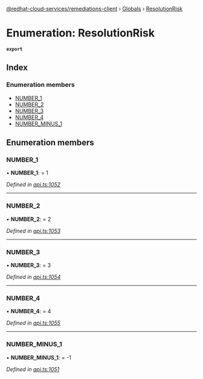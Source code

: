 [@redhat-cloud-services/remediations-client](../README.md) › [Globals](../globals.md) › [ResolutionRisk](resolutionrisk.md)

# Enumeration: ResolutionRisk

**`export`** 

## Index

### Enumeration members

* [NUMBER_1](resolutionrisk.md#number_1)
* [NUMBER_2](resolutionrisk.md#number_2)
* [NUMBER_3](resolutionrisk.md#number_3)
* [NUMBER_4](resolutionrisk.md#number_4)
* [NUMBER_MINUS_1](resolutionrisk.md#number_minus_1)

## Enumeration members

###  NUMBER_1

• **NUMBER_1**: = 1

*Defined in [api.ts:1052](https://github.com/RedHatInsights/javascript-clients/blob/master/packages/remediations/api.ts#L1052)*

___

###  NUMBER_2

• **NUMBER_2**: = 2

*Defined in [api.ts:1053](https://github.com/RedHatInsights/javascript-clients/blob/master/packages/remediations/api.ts#L1053)*

___

###  NUMBER_3

• **NUMBER_3**: = 3

*Defined in [api.ts:1054](https://github.com/RedHatInsights/javascript-clients/blob/master/packages/remediations/api.ts#L1054)*

___

###  NUMBER_4

• **NUMBER_4**: = 4

*Defined in [api.ts:1055](https://github.com/RedHatInsights/javascript-clients/blob/master/packages/remediations/api.ts#L1055)*

___

###  NUMBER_MINUS_1

• **NUMBER_MINUS_1**: = -1

*Defined in [api.ts:1051](https://github.com/RedHatInsights/javascript-clients/blob/master/packages/remediations/api.ts#L1051)*
